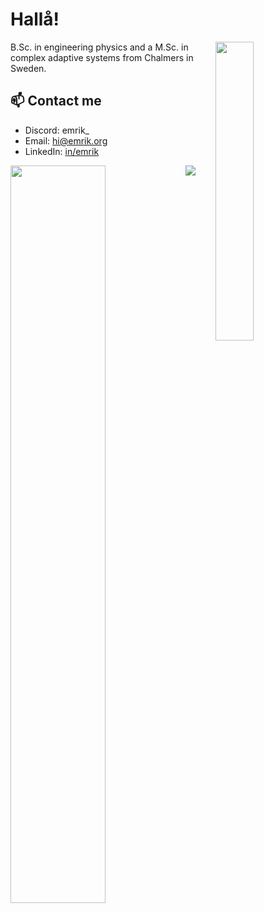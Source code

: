 

# Hallå! 
<!---
<img src="https://raw.githubusercontent.com/C4illin/C4illin/main/wave.gif" width="30px" height="30px">
-->

<a href="hhttps://github.com/C4illin?tab=repositories">
  <picture>
    <source media="(prefers-color-scheme: dark)" srcset="https://github-readme-stats.vercel.app/api/top-langs/?username=C4illin&theme=github_dark&bg_color=0d1117&border_color=21262d&title_color=c9d1d9&text_color=c9d1d9&langs_count=7&hide_title=true">
    <source media="(prefers-color-scheme: light)" srcset="https://github-readme-stats.vercel.app/api/top-langs/?username=C4illin&theme=github&langs_count=7&hide_title=true">
    <img align="right" width="35%" style="padding:0" src="https://github-readme-stats.vercel.app/api/top-langs/?username=C4illin&theme=github_dark&bg_color=0d1117&border_color=21262d&title_color=c9d1d9&text_color=c9d1d9&langs_count=7&hide_title=true"/>
  </picture>
</a>

B.Sc. in engineering physics and a M.Sc. in complex adaptive systems from Chalmers in Sweden.

## 📫 Contact me

- Discord: emrik_
- Email: [hi@emrik.org](mailto:hi@emrik.org)
- LinkedIn: [in/emrik](https://www.linkedin.com/in/emrik/)

<a href="hhttps://github.com/C4illin?tab=repositories">
  <picture>
    <source media="(prefers-color-scheme: dark)" srcset="https://github-readme-stats.vercel.app/api?username=C4illin&theme=github&show_icons=true&count_private=true&border_color=21262d&bg_color=0d1117&icon_color=58a6ff&text_color=c9d1d9&hide_title=true">
    <source media="(prefers-color-scheme: light)" srcset="https://github-readme-stats.vercel.app/api?username=C4illin&theme=github&show_icons=true&count_private=true&hide_title=true">
    <img align="left" width="55%" style="padding:0" src="https://github-readme-stats.vercel.app/api?username=C4illin&theme=github&show_icons=true&count_private=true&border_color=21262d&bg_color=0d1117&icon_color=58a6ff&text_color=c9d1d9&hide_title=true" />
  </picture>
</a>

<!---
- Telegram: [emr1k](https://t.me/emr1k)
- Website: [emrik.org](https://emrik.org/)
<img src="https://raw.githubusercontent.com/C4illin/C4illin/main/dab.gif" width="30px" height="30px">
-->

![](https://hit.yhype.me/github/profile?user_id=20753603)
